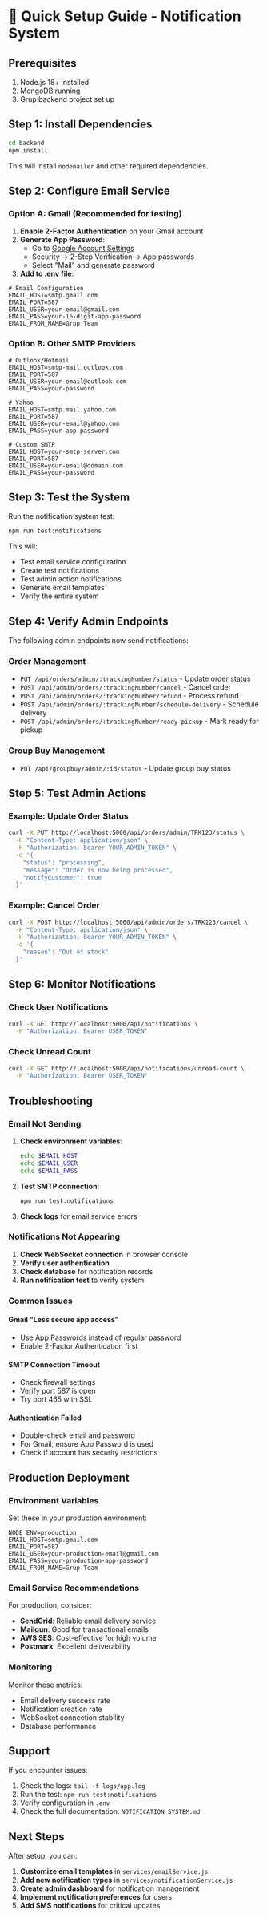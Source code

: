 # 🚀 Quick Setup Guide - Notification System

## Prerequisites

1. Node.js 18+ installed
2. MongoDB running
3. Grup backend project set up

## Step 1: Install Dependencies

```bash
cd backend
npm install
```

This will install `nodemailer` and other required dependencies.

## Step 2: Configure Email Service

### Option A: Gmail (Recommended for testing)

1. **Enable 2-Factor Authentication** on your Gmail account
2. **Generate App Password**:
   - Go to [Google Account Settings](https://myaccount.google.com/)
   - Security → 2-Step Verification → App passwords
   - Select "Mail" and generate password
3. **Add to .env file**:

```env
# Email Configuration
EMAIL_HOST=smtp.gmail.com
EMAIL_PORT=587
EMAIL_USER=your-email@gmail.com
EMAIL_PASS=your-16-digit-app-password
EMAIL_FROM_NAME=Grup Team
```

### Option B: Other SMTP Providers

```env
# Outlook/Hotmail
EMAIL_HOST=smtp-mail.outlook.com
EMAIL_PORT=587
EMAIL_USER=your-email@outlook.com
EMAIL_PASS=your-password

# Yahoo
EMAIL_HOST=smtp.mail.yahoo.com
EMAIL_PORT=587
EMAIL_USER=your-email@yahoo.com
EMAIL_PASS=your-app-password

# Custom SMTP
EMAIL_HOST=your-smtp-server.com
EMAIL_PORT=587
EMAIL_USER=your-email@domain.com
EMAIL_PASS=your-password
```

## Step 3: Test the System

Run the notification system test:

```bash
npm run test:notifications
```

This will:
- Test email service configuration
- Create test notifications
- Test admin action notifications
- Generate email templates
- Verify the entire system

## Step 4: Verify Admin Endpoints

The following admin endpoints now send notifications:

### Order Management
- `PUT /api/orders/admin/:trackingNumber/status` - Update order status
- `POST /api/admin/orders/:trackingNumber/cancel` - Cancel order
- `POST /api/admin/orders/:trackingNumber/refund` - Process refund
- `POST /api/admin/orders/:trackingNumber/schedule-delivery` - Schedule delivery
- `POST /api/admin/orders/:trackingNumber/ready-pickup` - Mark ready for pickup

### Group Buy Management
- `PUT /api/groupbuy/admin/:id/status` - Update group buy status

## Step 5: Test Admin Actions

### Example: Update Order Status

```bash
curl -X PUT http://localhost:5000/api/orders/admin/TRK123/status \
  -H "Content-Type: application/json" \
  -H "Authorization: Bearer YOUR_ADMIN_TOKEN" \
  -d '{
    "status": "processing",
    "message": "Order is now being processed",
    "notifyCustomer": true
  }'
```

### Example: Cancel Order

```bash
curl -X POST http://localhost:5000/api/admin/orders/TRK123/cancel \
  -H "Content-Type: application/json" \
  -H "Authorization: Bearer YOUR_ADMIN_TOKEN" \
  -d '{
    "reason": "Out of stock"
  }'
```

## Step 6: Monitor Notifications

### Check User Notifications

```bash
curl -X GET http://localhost:5000/api/notifications \
  -H "Authorization: Bearer USER_TOKEN"
```

### Check Unread Count

```bash
curl -X GET http://localhost:5000/api/notifications/unread-count \
  -H "Authorization: Bearer USER_TOKEN"
```

## Troubleshooting

### Email Not Sending

1. **Check environment variables**:
   ```bash
   echo $EMAIL_HOST
   echo $EMAIL_USER
   echo $EMAIL_PASS
   ```

2. **Test SMTP connection**:
   ```bash
   npm run test:notifications
   ```

3. **Check logs** for email service errors

### Notifications Not Appearing

1. **Check WebSocket connection** in browser console
2. **Verify user authentication**
3. **Check database** for notification records
4. **Run notification test** to verify system

### Common Issues

#### Gmail "Less secure app access"
- Use App Passwords instead of regular password
- Enable 2-Factor Authentication first

#### SMTP Connection Timeout
- Check firewall settings
- Verify port 587 is open
- Try port 465 with SSL

#### Authentication Failed
- Double-check email and password
- For Gmail, ensure App Password is used
- Check if account has security restrictions

## Production Deployment

### Environment Variables

Set these in your production environment:

```env
NODE_ENV=production
EMAIL_HOST=smtp.gmail.com
EMAIL_PORT=587
EMAIL_USER=your-production-email@gmail.com
EMAIL_PASS=your-production-app-password
EMAIL_FROM_NAME=Grup Team
```

### Email Service Recommendations

For production, consider:
- **SendGrid**: Reliable email delivery service
- **Mailgun**: Good for transactional emails
- **AWS SES**: Cost-effective for high volume
- **Postmark**: Excellent deliverability

### Monitoring

Monitor these metrics:
- Email delivery success rate
- Notification creation rate
- WebSocket connection stability
- Database performance

## Support

If you encounter issues:

1. Check the logs: `tail -f logs/app.log`
2. Run the test: `npm run test:notifications`
3. Verify configuration in `.env`
4. Check the full documentation: `NOTIFICATION_SYSTEM.md`

## Next Steps

After setup, you can:

1. **Customize email templates** in `services/emailService.js`
2. **Add new notification types** in `services/notificationService.js`
3. **Create admin dashboard** for notification management
4. **Implement notification preferences** for users
5. **Add SMS notifications** for critical updates



